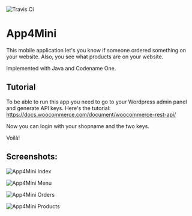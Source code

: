 ![Travis Ci](https://travis-ci.org/RiccardoLandolfo/App4Mini.svg?branch=master)


# App4Mini

This mobile application let's you know if someone ordered something on your website. Also, you see what products are on your website.

Implemented with Java and Codename One.

## Tutorial

To be able to run this app you need to go to your Wordpress admin panel and generate API keys. Here's the tutorial: https://docs.woocommerce.com/document/woocommerce-rest-api/

Now you can login with your shopname and the two keys.

Voilà!

## Screenshots:

![App4Mini Index](/images/app4mini_index.png "Index Site")

![App4Mini Menu](/images/app4mini_menu.png "Menu")

![App4Mini Orders](/images/app4mini_orders.png "Orders Site")

![App4Mini Products](/images/app4mini_products.png "Products Site")

